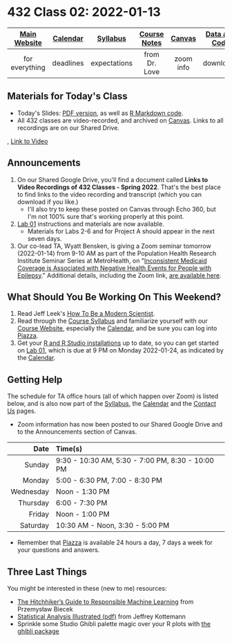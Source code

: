 # 432 Class 02: 2022-01-13

[Main Website](https://thomaselove.github.io/432/) | [Calendar](https://thomaselove.github.io/432/calendar.html) | [Syllabus](https://thomaselove.github.io/432-2022-syllabus/) | [Course Notes](https://thomaselove.github.io/432-notes/) | [Canvas](https://canvas.case.edu) | [Data and Code](https://github.com/THOMASELOVE/432-data) | [Sources](https://github.com/THOMASELOVE/432-2022/tree/main/references) | [Contact Us](https://thomaselove.github.io/432/contact.html)
:-----------: | :--------------: | :----------: | :---------: | :-------------: | :-----------: | :------------: | :-------------:
for everything | deadlines | expectations | from Dr. Love | zoom info | downloads | read/watch | need help?

## Materials for Today's Class

- Today's Slides: [PDF version](https://github.com/THOMASELOVE/432-2022/blob/main/classes/class02/432_2022_slides02.pdf), as well as [R Markdown code](https://github.com/THOMASELOVE/432-2022/blob/main/classes/class02/432_2022_slides02.Rmd).
- All 432 classes are video-recorded, and archived on [Canvas](https://canvas.case.edu). Links to all recordings are on our Shared Drive.

![](), [Link to Video](https://twitter.com/RoyalStatSoc/status/1481563876324003840)

## Announcements

1. On our Shared Google Drive, you'll find a document called **Links to Video Recordings of 432 Classes - Spring 2022**. That's the best place to find links to the video recording and transcript (which you can download if you like.) 
    - I'll also try to keep these posted on Canvas through Echo 360, but I'm not 100% sure that's working properly at this point.
2. [Lab 01](https://github.com/THOMASELOVE/432-2022/tree/main/labs/lab01) instructions and materials are now available. 
    - Materials for Labs 2-6 and for Project A should appear in the next seven days.
3. Our co-lead TA, Wyatt Bensken, is giving a Zoom seminar tomorrow (2022-01-14) from 9-10 AM as part of the Population Health Research Institute Seminar Series at MetroHealth, on "[Inconsistent Medicaid Coverage is Associated with Negative Health Events for People with Epilepsy](https://www.metrohealth.org/population-health-research-institute/seminar-series)." Additional details, including the Zoom link, [are available here](https://www.metrohealth.org/population-health-research-institute/seminar-series).

## What Should You Be Working On This Weekend?

1. Read Jeff Leek's [How To Be a Modern Scientist](https://leanpub.com/modernscientist).
2. Read through the [Course Syllabus](https://thomaselove.github.io/432-2022-syllabus/) and familiarize yourself with our [Course Website](https://thomaselove.github.io/432), especially the [Calendar](https://thomaselove.github.io/432/calendar.html), and be sure you can log into [Piazza](https://piazza.com/case/spring2022/pqhs432).
3. Get your [R and R Studio installations](https://thomaselove.github.io/432/software_install.html) up to date, so you can get started on [Lab 01](https://github.com/THOMASELOVE/432-2022/tree/main/labs/lab01), which is due at 9 PM on Monday 2022-01-24, as indicated by the [Calendar](https://thomaselove.github.io/432/calendar.html).

## Getting Help

The schedule for TA office hours (all of which happen over Zoom) is listed below, and is also now part of the [Syllabus](https://thomaselove.github.io/432-2022-syllabus/), the [Calendar](https://thomaselove.github.io/432/calendar.html) and the [Contact Us](https://thomaselove.github.io/432/contact.html) pages. 

- Zoom information has now been posted to our Shared Google Drive and to the Announcements section of Canvas.

Date | Time(s)
---: | :----------
Sunday | 9:30 - 10:30 AM, 5:30 - 7:00 PM, 8:30 - 10:00 PM
Monday | 5:00 - 6:30 PM, 7:00 - 8:30 PM
Wednesday | Noon - 1:30 PM
Thursday | 6:00 - 7:30 PM
Friday | Noon - 1:00 PM
Saturday | 10:30 AM - Noon, 3:30 - 5:00 PM

- Remember that [Piazza](https://piazza.com/case/spring2022/pqhs432) is available 24 hours a day, 7 days a week for your questions and answers.

## Three Last Things

You might be interested in these (new to me) resources:

- [The Hitchhiker’s Guide to Responsible Machine Learning](https://betaandbit.github.io/RML/#p=1) from Przemysław Biecek
- [Statistical Analysis Illustrated (pdf)](https://statmodeling.stat.columbia.edu/wp-content/uploads/2022/01/Statistical-Analysis-Illustrated-Foundations.pdf) from Jeffrey Kottemann
- Sprinkle some Studio Ghibli palette magic over your R plots with [the ghibli package](https://github.com/ewenme/ghibli)

